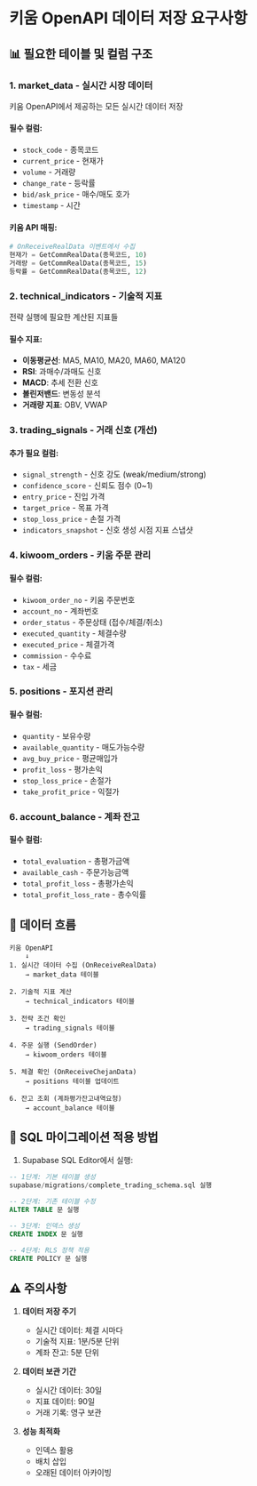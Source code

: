 # 키움 OpenAPI 데이터 저장 요구사항

## 📊 필요한 테이블 및 컬럼 구조

### 1. **market_data** - 실시간 시장 데이터
키움 OpenAPI에서 제공하는 모든 실시간 데이터 저장

#### 필수 컬럼:
- `stock_code` - 종목코드
- `current_price` - 현재가
- `volume` - 거래량
- `change_rate` - 등락률
- `bid/ask_price` - 매수/매도 호가
- `timestamp` - 시간

#### 키움 API 매핑:
```python
# OnReceiveRealData 이벤트에서 수집
현재가 = GetCommRealData(종목코드, 10)
거래량 = GetCommRealData(종목코드, 15)
등락률 = GetCommRealData(종목코드, 12)
```

### 2. **technical_indicators** - 기술적 지표
전략 실행에 필요한 계산된 지표들

#### 필수 지표:
- **이동평균선**: MA5, MA10, MA20, MA60, MA120
- **RSI**: 과매수/과매도 신호
- **MACD**: 추세 전환 신호
- **볼린저밴드**: 변동성 분석
- **거래량 지표**: OBV, VWAP

### 3. **trading_signals** - 거래 신호 (개선)
#### 추가 필요 컬럼:
- `signal_strength` - 신호 강도 (weak/medium/strong)
- `confidence_score` - 신뢰도 점수 (0~1)
- `entry_price` - 진입 가격
- `target_price` - 목표 가격
- `stop_loss_price` - 손절 가격
- `indicators_snapshot` - 신호 생성 시점 지표 스냅샷

### 4. **kiwoom_orders** - 키움 주문 관리
#### 필수 컬럼:
- `kiwoom_order_no` - 키움 주문번호
- `account_no` - 계좌번호
- `order_status` - 주문상태 (접수/체결/취소)
- `executed_quantity` - 체결수량
- `executed_price` - 체결가격
- `commission` - 수수료
- `tax` - 세금

### 5. **positions** - 포지션 관리
#### 필수 컬럼:
- `quantity` - 보유수량
- `available_quantity` - 매도가능수량
- `avg_buy_price` - 평균매입가
- `profit_loss` - 평가손익
- `stop_loss_price` - 손절가
- `take_profit_price` - 익절가

### 6. **account_balance** - 계좌 잔고
#### 필수 컬럼:
- `total_evaluation` - 총평가금액
- `available_cash` - 주문가능금액
- `total_profit_loss` - 총평가손익
- `total_profit_loss_rate` - 총수익률

## 🔄 데이터 흐름

```
키움 OpenAPI
    ↓
1. 실시간 데이터 수집 (OnReceiveRealData)
    → market_data 테이블
    
2. 기술적 지표 계산
    → technical_indicators 테이블
    
3. 전략 조건 확인
    → trading_signals 테이블
    
4. 주문 실행 (SendOrder)
    → kiwoom_orders 테이블
    
5. 체결 확인 (OnReceiveChejanData)
    → positions 테이블 업데이트
    
6. 잔고 조회 (계좌평가잔고내역요청)
    → account_balance 테이블
```

## 📝 SQL 마이그레이션 적용 방법

1. Supabase SQL Editor에서 실행:
```sql
-- 1단계: 기본 테이블 생성
supabase/migrations/complete_trading_schema.sql 실행

-- 2단계: 기존 테이블 수정
ALTER TABLE 문 실행

-- 3단계: 인덱스 생성
CREATE INDEX 문 실행

-- 4단계: RLS 정책 적용
CREATE POLICY 문 실행
```

## ⚠️ 주의사항

1. **데이터 저장 주기**
   - 실시간 데이터: 체결 시마다
   - 기술적 지표: 1분/5분 단위
   - 계좌 잔고: 5분 단위

2. **데이터 보관 기간**
   - 실시간 데이터: 30일
   - 지표 데이터: 90일
   - 거래 기록: 영구 보관

3. **성능 최적화**
   - 인덱스 활용
   - 배치 삽입
   - 오래된 데이터 아카이빙